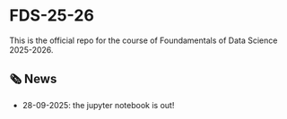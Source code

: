 # FDS-25-26

This is the official repo for the course of Foundamentals of Data Science 2025-2026.

## 🗞️ News
- 28-09-2025: the jupyter notebook is out!
